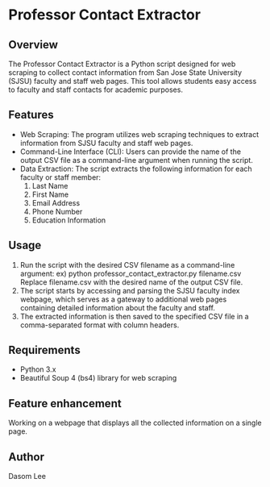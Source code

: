 # Professor Contact Extractor
## Overview
The Professor Contact Extractor is a Python script designed for web scraping to collect contact information from San Jose State University (SJSU) faculty and staff web pages. 
This tool allows students easy access to faculty and staff contacts for academic purposes.

## Features
- Web Scraping: The program utilizes web scraping techniques to extract information from SJSU faculty and staff web pages.
- Command-Line Interface (CLI): Users can provide the name of the output CSV file as a command-line argument when running the script.
- Data Extraction: The script extracts the following information for each faculty or staff member:
  1. Last Name
  2. First Name
  3. Email Address
  4. Phone Number
  5. Education Information
 
## Usage
1. Run the script with the desired CSV filename as a command-line argument:
  ex) python professor_contact_extractor.py filename.csv
Replace filename.csv with the desired name of the output CSV file.
2. The script starts by accessing and parsing the SJSU faculty index webpage, which serves as a gateway to additional web pages containing detailed information about the faculty and staff.
3. The extracted information is then saved to the specified CSV file in a comma-separated format with column headers.

## Requirements
- Python 3.x
- Beautiful Soup 4 (bs4) library for web scraping

## Feature enhancement
Working on a webpage that displays all the collected information on a single page.

## Author
Dasom Lee
